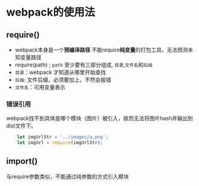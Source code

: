 # webpack的使用法



## require()

-   webpack本身是一个**预编译路径** 不能require**纯变量**的打包工具，无法预测未知变量路径
-   require(path) ; `path` 至少要有三部分组成, `目录`,`文件名`和`后缀`
-   `目录`：webpack 才知道从哪里开始查找
-   `后缀`: 文件后缀，必须要加上，不然会报错
-   `文件名`：可用变量表示

### 错误引用
webpack找不到具体是哪个模块（图片）被引入，故而无法将图片hash并输出到dist文件下。
```js
    let imgUrlStr = '../images/a.png'; 
    let imgUrl = require(imgUrlStr);
```

## import()
与require参数类似，不能通过纯参数的方式引入模块